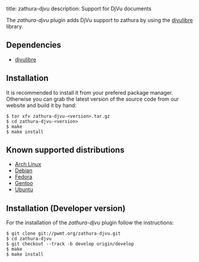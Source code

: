 title: zathura-djvu
description: Support for DjVu documents


The *zathura-djvu* plugin adds DjVu support to zathura by using the
[djvulibre](http://djvu.sourceforge.net/) library.

## Dependencies
* [djvulibre](http://djvu.sourceforge.net)

## Installation
It is recommended to install it from your prefered package manager. Otherwise
you can grab the latest version of the source code from our website and build it
by hand:

    $ tar xfv zathura-djvu-<version>.tar.gz
    $ cd zathura-djvu-<version>
    $ make
    $ make install

## Known supported distributions
* [Arch Linux](https://www.archlinux.org/packages/community/x86_64/zathura-djvu/)
* [Debian](http://packages.debian.org/en/sid/zathura-djvu)
* [Fedora](https://admin.fedoraproject.org/pkgdb/acls/name/zathura-djvu)
* [Gentoo](http://packages.gentoo.org/package/app-text/zathura-djvu)
* [Ubuntu](https://launchpad.net/ubuntu/saucy/+package/zathura-djvu)

## Installation (Developer version)
For the installation of the *zathura-djvu* plugin follow the
instructions:

    $ git clone git://pwmt.org/zathura-djvu.git
    $ cd zathura-djvu
    $ git checkout --track -b develop origin/develop
    $ make
    $ make install
